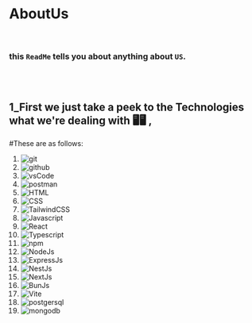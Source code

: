 # AboutUs 

<br />

### this `ReadMe` tells you about anything about `US`.

<br />
<br />

## 1_First we just take a peek to the Technologies what we're dealing with 🖥️🖥️ ,
#These are as follows:
<br />
1. ![git](https://raw.githubusercontent.com/marwin1991/profile-technology-icons/refs/heads/main/icons/git.png)
2. ![github](https://raw.githubusercontent.com/marwin1991/profile-technology-icons/refs/heads/main/icons/github.png)
3. ![vsCode](https://raw.githubusercontent.com/marwin1991/profile-technology-icons/refs/heads/main/icons/visual_studio_code.png)
4. ![postman](https://raw.githubusercontent.com/marwin1991/profile-technology-icons/refs/heads/main/icons/postman.png)
5. ![HTML](https://raw.githubusercontent.com/marwin1991/profile-technology-icons/refs/heads/main/icons/html.png)
6. ![CSS](https://raw.githubusercontent.com/marwin1991/profile-technology-icons/refs/heads/main/icons/css.png)
7. ![TailwindCSS](https://raw.githubusercontent.com/marwin1991/profile-technology-icons/refs/heads/main/icons/tailwind_css.png)
8. ![Javascript](https://raw.githubusercontent.com/marwin1991/profile-technology-icons/refs/heads/main/icons/javascript.png)
9. ![React](https://raw.githubusercontent.com/marwin1991/profile-technology-icons/refs/heads/main/icons/react.png)
10. ![Typescript](https://raw.githubusercontent.com/marwin1991/profile-technology-icons/refs/heads/main/icons/typescript.png)
11. ![npm](https://raw.githubusercontent.com/marwin1991/profile-technology-icons/refs/heads/main/icons/npm.png)
12. ![NodeJs](https://raw.githubusercontent.com/marwin1991/profile-technology-icons/refs/heads/main/icons/node_js.png)
13. ![ExpressJs](https://raw.githubusercontent.com/marwin1991/profile-technology-icons/refs/heads/main/icons/express.png)
14. ![NestJs](https://raw.githubusercontent.com/marwin1991/profile-technology-icons/refs/heads/main/icons/nest_js.png)
15. ![NextJs](https://raw.githubusercontent.com/marwin1991/profile-technology-icons/refs/heads/main/icons/next_js.png)
16. ![BunJs](https://raw.githubusercontent.com/marwin1991/profile-technology-icons/refs/heads/main/icons/bun_js.png)
17. ![Vite](https://raw.githubusercontent.com/marwin1991/profile-technology-icons/refs/heads/main/icons/vite.png)
18. ![postgersql](https://raw.githubusercontent.com/marwin1991/profile-technology-icons/refs/heads/main/icons/postgresql.png)
18. ![mongodb](https://raw.githubusercontent.com/marwin1991/profile-technology-icons/refs/heads/main/icons/mongodb.png)

